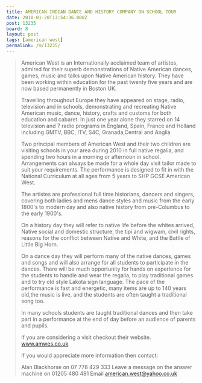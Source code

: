 ```yaml
---
title: AMERICAN INDIAN DANCE AND HISTORY COMPANY ON SCHOOL TOUR
date: 2010-01-20T13:54:36.000Z
post: 13235
board: 8
layout: post
tags: [american west]
permalink: /m/13235/
---
```

<blockquote>American West is an Internationally acclaimed team of artistes, admired for their superb demonstrations of Native American dances, games, music and talks upon Native American history. They have been working within education for the past twenty five years and are now based permanently in Boston UK.

Travelling throughout Europe they have appeared on stage, radio, television and in schools, demonstrating and recreating Native American music, dance, history, crafts and customs for both education and cabaret. In just one year alone they starred on 14 television and 7 radio programs in England, Spain, France and Holland including GMTV, BBC, ITV, S4C, Granada,Central and Anglia

Two principal members of American West and their two children are visiting schools in your area during 2010 in full native regalia, and spending two hours in a  morning or afternoon in school. Arrangements can always be made for a whole day visit tailor made to suit your requirements. The performance  is designed to fit in with the National Curriculum at all ages from 5 years to SHP GCSE American West.

The artistes are professional full time historians, dancers and singers, covering both ladies and mens dance styles and music from the early 1800's to modern day and also native history from pre-Columbus to the early 1900's.

On a history day they will refer to native life before the whites arrived, Native social and domestic structure, the tipi and wigwam, civil rights, reasons for the conflict between Native and White, and the Battle of Little Big Horn.

On a dance day they will perform many of the native dances, games  and songs and will also arrange for all students to participate in the dances. There will be much opportunity for hands on experience for the students to handle and wear the regalia, to play traditional games and to try old style Lakota sign language. The pace of the performance is fast and energetic, many items are up to 140 years old,the music is live, and the students are often taught a traditional song too.

In many schools students are taught traditional dances and then take part in a performance at the end of day before an audience of parents and pupils.

If you are considering a visit checkout their website. www.amwes.co.uk

If you would appreciate more information then contact:

Alan Blackhorse on  07 778 429 333
Leave a message on the answer machine on 01205 480 481
Email american.west@yahoo.co.uk</blockquote>
